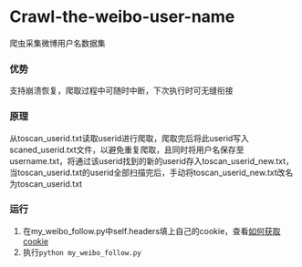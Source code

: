 # Crawl-the-weibo-user-name
爬虫采集微博用户名数据集

### 优势
支持崩溃恢复，爬取过程中可随时中断，下次执行时可无缝衔接

### 原理
从toscan_userid.txt读取userid进行爬取，爬取完后将此userid写入scaned_userid.txt文件，以避免重复爬取，且同时将用户名保存至username.txt，将通过该userid找到的新的userid存入toscan_userid_new.txt，当toscan_userid.txt的userid全部扫描完后，手动将toscan_userid_new.txt改名为toscan_userid.txt

### 运行
1. 在my_weibo_follow.py中self.headers填上自己的cookie，查看[如何获取cookie](https://github.com/dataabc/weibo-follow#%E5%A6%82%E4%BD%95%E8%8E%B7%E5%8F%96cookie)
2. 执行`python my_weibo_follow.py`
